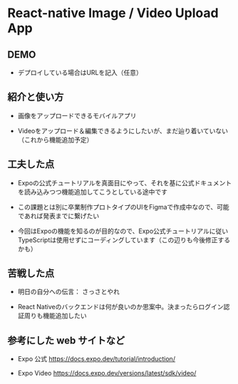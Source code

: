 # React-native Image / Video Upload App


## DEMO

  - デプロイしている場合はURLを記入（任意）

## 紹介と使い方

  - 画像をアップロードできるモバイルアプリ

  - Videoをアップロード＆編集できるようにしたいが、まだ辿り着いていない（これから機能追加予定）

## 工夫した点

  - Expoの公式チュートリアルを真面目にやって、それを基に公式ドキュメントを読み込みつつ機能追加してこうとしている途中です

  - この課題とは別に卒業制作プロトタイプのUIをFigmaで作成中なので、可能であれば発表までに繋げたい

  - 今回はExpoの機能を知るのが目的なので、Expo公式チュートリアルに従いTypeScriptは使用せずにコーディングしています（この辺りも今後修正するかも）

## 苦戦した点

  - 明日の自分への伝言：
  さっさとやれ

  - React Nativeのバックエンドは何が良いのか思案中。決まったらログイン認証周りも機能追加したい

## 参考にした web サイトなど

  - Expo 公式
  https://docs.expo.dev/tutorial/introduction/

  - Expo Video
  https://docs.expo.dev/versions/latest/sdk/video/
